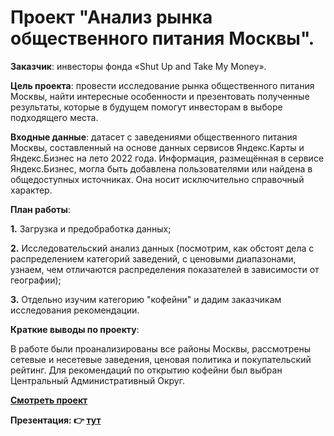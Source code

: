# Проект "Анализ рынка общественного питания Москвы".

**Заказчик**: инвесторы фонда «Shut Up and Take My Money».

**Цель проекта**: провести исследование рынка общественного питания Москвы, найти интересные особенности и презентовать полученные результаты, которые в будущем помогут инвесторам в выборе подходящего места.

**Входные данные**: датасет с заведениями общественного питания Москвы, составленный на основе данных сервисов Яндекс.Карты и Яндекс.Бизнес на лето 2022 года. Информация, размещённая в сервисе Яндекс.Бизнес, могла быть добавлена пользователями или найдена в общедоступных источниках. Она носит исключительно справочный характер.

**План работы**:

 **1.** Загрузка и предобработка данных;
 
 **2.** Исследовательский анализ данных (посмотрим, как обстоят дела с распределением категорий заведений, с ценовыми диапазонами, узнаем, чем отличаются распределения показателей в зависимости от географии);
 
 **3.** Отдельно изучим категорию "кофейни" и дадим заказчикам исследования рекомендации.

**Краткие выводы по проекту**:

В работе были проанализированы все районы Москвы, рассмотрены сетевые и несетевые заведения, ценовая политика и покупательский рейтинг. Для рекомендаций по открытию кофейни был выбран Центральный Административный Округ.


**[Смотреть проект](https://github.com/Alie-in-Wonderland/data-analyst-projects/blob/main/%D0%A0%D1%8B%D0%BD%D0%BE%D0%BA%20%D0%BE%D0%B1%D1%89%D0%B5%D1%81%D1%82%D0%B2%D0%B5%D0%BD%D0%BD%D0%BE%D0%B3%D0%BE%20%D0%BF%D0%B8%D1%82%D0%B0%D0%BD%D0%B8%D1%8F%20%D0%9C%D0%BE%D1%81%D0%BA%D0%B2%D1%8B/Moscow%20food%20market.ipynb)**

**Презентация: 👉 [тут](https://github.com/Alie-in-Wonderland/data-analyst-projects/blob/main/%D0%A0%D1%8B%D0%BD%D0%BE%D0%BA%20%D0%BE%D0%B1%D1%89%D0%B5%D1%81%D1%82%D0%B2%D0%B5%D0%BD%D0%BD%D0%BE%D0%B3%D0%BE%20%D0%BF%D0%B8%D1%82%D0%B0%D0%BD%D0%B8%D1%8F%20%D0%9C%D0%BE%D1%81%D0%BA%D0%B2%D1%8B/%D0%9F%D1%80%D0%B5%D0%B7%D0%B5%D0%BD%D1%82%D0%B0%D1%86%D0%B8%D1%8F.pdf)**
